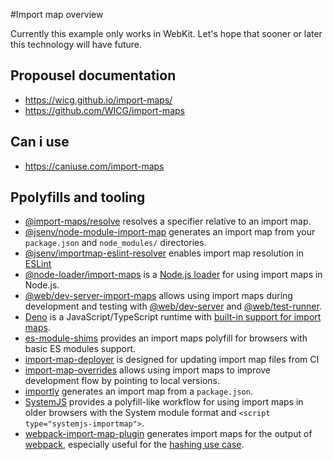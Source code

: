 #Import map overview

Currently this example only works in WebKit. Let's hope that sooner or later this technology will have future.

## Propousel documentation
* https://wicg.github.io/import-maps/
* https://github.com/WICG/import-maps


## Can i use
* https://caniuse.com/import-maps

## Ppolyfills and tooling
* [@import-maps/resolve](https://www.npmjs.com/package/@import-maps/resolve) resolves a specifier relative to an import map.
* [@jsenv/node-module-import-map](https://www.npmjs.com/package/@jsenv/node-module-import-map) generates an import map from your `package.json` and `node_modules/` directories.
* [@jsenv/importmap-eslint-resolver](https://www.npmjs.com/package/@jsenv/importmap-eslint-resolver) enables import map resolution in [ESLint](https://eslint.org/)
* [@node-loader/import-maps](https://www.npmjs.com/package/@node-loader/import-maps) is a [Node.js loader](https://nodejs.org/dist/latest/docs/api/esm.html#esm_experimental_loaders) for using import maps in Node.js.
* [@web/dev-server-import-maps](https://www.npmjs.com/package/@web/dev-server-import-maps) allows using import maps during development and testing with [@web/dev-server](https://www.npmjs.com/package/@web/dev-server) and [@web/test-runner](https://www.npmjs.com/package/@web/test-runner).
* [Deno](https://github.com/denoland/deno) is a JavaScript/TypeScript runtime with [built-in support for import maps](https://deno.land/manual/linking_to_external_code/import_maps).
* [es-module-shims](https://github.com/guybedford/es-module-shims) provides an import maps polyfill for browsers with basic ES modules support.
* [import-map-deployer](https://github.com/single-spa/import-map-deployer) is designed for updating import map files from CI
* [import-map-overrides](https://www.npmjs.com/package/import-map-overrides) allows using import maps to improve development flow by pointing to local versions.
* [importly](https://www.npmjs.com/package/importly) generates an import map from a `package.json`.
* [SystemJS](https://github.com/systemjs/systemjs) provides a polyfill-like workflow for using import maps in older browsers with the System module format and `<script type="systemjs-importmap">`.
* [webpack-import-map-plugin](https://www.npmjs.com/package/webpack-import-map-plugin) generates import maps for the output of [webpack](https://webpack.js.org/), especially useful for the [hashing use case](#mapping-away-hashes-in-script-filenames).
